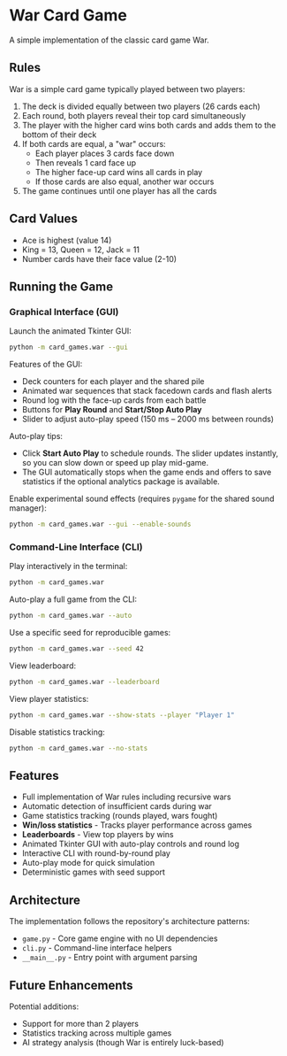 # War Card Game

A simple implementation of the classic card game War.

## Rules

War is a simple card game typically played between two players:

1. The deck is divided equally between two players (26 cards each)
2. Each round, both players reveal their top card simultaneously
3. The player with the higher card wins both cards and adds them to the bottom of their deck
4. If both cards are equal, a "war" occurs:
   - Each player places 3 cards face down
   - Then reveals 1 card face up
   - The higher face-up card wins all cards in play
   - If those cards are also equal, another war occurs
5. The game continues until one player has all the cards

## Card Values

- Ace is highest (value 14)
- King = 13, Queen = 12, Jack = 11
- Number cards have their face value (2-10)

## Running the Game

### Graphical Interface (GUI)

Launch the animated Tkinter GUI:

```bash
python -m card_games.war --gui
```

Features of the GUI:

- Deck counters for each player and the shared pile
- Animated war sequences that stack facedown cards and flash alerts
- Round log with the face-up cards from each battle
- Buttons for **Play Round** and **Start/Stop Auto Play**
- Slider to adjust auto-play speed (150 ms – 2000 ms between rounds)

Auto-play tips:

- Click **Start Auto Play** to schedule rounds. The slider updates instantly, so you can slow down or speed up play
  mid-game.
- The GUI automatically stops when the game ends and offers to save statistics if the optional analytics package is
  available.

Enable experimental sound effects (requires `pygame` for the shared sound manager):

```bash
python -m card_games.war --gui --enable-sounds
```

### Command-Line Interface (CLI)

Play interactively in the terminal:

```bash
python -m card_games.war
```

Auto-play a full game from the CLI:

```bash
python -m card_games.war --auto
```

Use a specific seed for reproducible games:

```bash
python -m card_games.war --seed 42
```

View leaderboard:

```bash
python -m card_games.war --leaderboard
```

View player statistics:

```bash
python -m card_games.war --show-stats --player "Player 1"
```

Disable statistics tracking:

```bash
python -m card_games.war --no-stats
```

## Features

- Full implementation of War rules including recursive wars
- Automatic detection of insufficient cards during war
- Game statistics tracking (rounds played, wars fought)
- **Win/loss statistics** - Tracks player performance across games
- **Leaderboards** - View top players by wins
- Animated Tkinter GUI with auto-play controls and round log
- Interactive CLI with round-by-round play
- Auto-play mode for quick simulation
- Deterministic games with seed support

## Architecture

The implementation follows the repository's architecture patterns:

- `game.py` - Core game engine with no UI dependencies
- `cli.py` - Command-line interface helpers
- `__main__.py` - Entry point with argument parsing

## Future Enhancements

Potential additions:

- Support for more than 2 players
- Statistics tracking across multiple games
- AI strategy analysis (though War is entirely luck-based)
